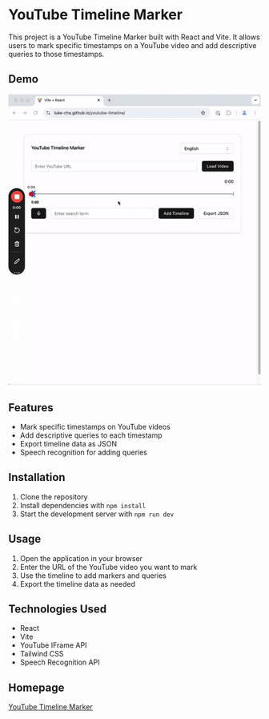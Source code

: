 # YouTube Timeline Marker

This project is a YouTube Timeline Marker built with React and Vite. It allows users to mark specific timestamps on a YouTube video and add descriptive queries to those timestamps.


## Demo
![YouTube Timeline Marker Demo](https://github.com/luke-cha/youtube-timeline/blob/main/doc/images/youbute-timeline-marker.gif?raw=true)


## Features

- Mark specific timestamps on YouTube videos
- Add descriptive queries to each timestamp
- Export timeline data as JSON
- Speech recognition for adding queries

## Installation

1. Clone the repository
2. Install dependencies with `npm install`
3. Start the development server with `npm run dev`

## Usage

1. Open the application in your browser
2. Enter the URL of the YouTube video you want to mark
3. Use the timeline to add markers and queries
4. Export the timeline data as needed

## Technologies Used

- React
- Vite
- YouTube IFrame API
- Tailwind CSS
- Speech Recognition API

## Homepage

[YouTube Timeline Marker](http://luke-cha.github.io/youtube-timeline)

